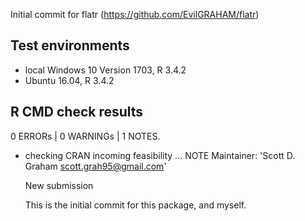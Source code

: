 Initial commit for flatr (https://github.com/EvilGRAHAM/flatr)

## Test environments

* local Windows 10 Version 1703, R 3.4.2
* Ubuntu 16.04, R 3.4.2

## R CMD check results

0 ERRORs | 0 WARNINGs | 1 NOTES.

* checking CRAN incoming feasibility ... NOTE
  Maintainer: 'Scott D. Graham <scott.grah95@gmail.com>'

  New submission

  This is the initial commit for this package, and myself.
  

